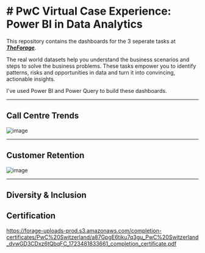# # PwC Virtual Case Experience: Power BI in Data Analytics

This repository contains the dashboards for the 3 seperate tasks at ***[TheForage](https://www.theforage.com/virtual-internships/prototype/a87GpgE6tiku7q3gu/PwC-Digital-Up-skilling-Virtual-Case-Experience)***.

The real world datasets help you understand the business scenarios and steps to solve the business problems. These tasks empower you to identify patterns, risks and opportunities in data and turn it into convincing, actionable insights.

I've used Power BI and Power Query to build these dashboards.
***

## Call Centre Trends
![image](https://user-images.githubusercontent.com/73200439/210089678-7610669e-5a22-405b-a415-04d0f5618065.png)


***

## Customer Retention
![image](https://user-images.githubusercontent.com/73200439/210089930-bf04fda9-556a-47e2-90ee-b74dbab75312.png)
***

## Diversity & Inclusion

## Certification
https://forage-uploads-prod.s3.amazonaws.com/completion-certificates/PwC%20Switzerland/a87GpgE6tiku7q3gu_PwC%20Switzerland_dvwGD3CDxz6tQbqFC_1723481833661_completion_certificate.pdf
